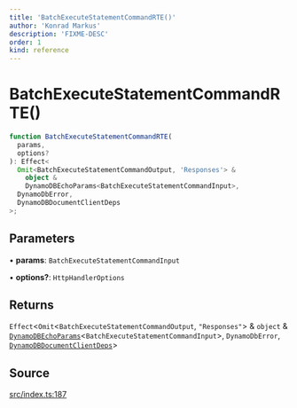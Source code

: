 ```yaml
---
title: 'BatchExecuteStatementCommandRTE()'
author: 'Konrad Markus'
description: 'FIXME-DESC'
order: 1
kind: reference
---
```


# BatchExecuteStatementCommandRTE()

```ts
function BatchExecuteStatementCommandRTE(
  params,
  options?
): Effect<
  Omit<BatchExecuteStatementCommandOutput, 'Responses'> &
    object &
    DynamoDBEchoParams<BatchExecuteStatementCommandInput>,
  DynamoDbError,
  DynamoDBDocumentClientDeps
>;
```

## Parameters

• **params**: `BatchExecuteStatementCommandInput`

• **options?**: `HttpHandlerOptions`

## Returns

`Effect`\<`Omit`\<`BatchExecuteStatementCommandOutput`, `"Responses"`\> & `object` & [`DynamoDBEchoParams`](/projects/konkerdev-aws-client-effect-dynamodb/reference/type-aliases/dynamodbechoparams)\<`BatchExecuteStatementCommandInput`\>, `DynamoDbError`, [`DynamoDBDocumentClientDeps`](/projects/konkerdev-aws-client-effect-dynamodb/reference/type-aliases/dynamodbdocumentclientdeps)\>

## Source

[src/index.ts:187](https://github.com/konkerdotdev/aws-client-effect-dynamodb/blob/61cc23ece48bc14ff19d7990e27b716d0c6ee7ed/src/index.ts#L187)
